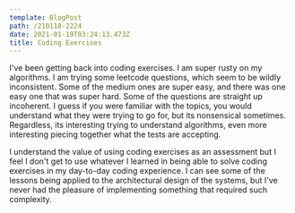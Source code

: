 ```yaml
---
template: BlogPost
path: /210118-2224
date: 2021-01-19T03:24:13.473Z
title: Coding Exercises
---
```

I've been getting back into coding exercises.  I am super rusty on my algorithms.  I am trying some leetcode questions, which seem to be wildly inconsistent.  Some of the medium ones are super easy, and there was one easy one that was super hard.  Some of the questions are straight up incoherent.  I guess if you were familiar with the topics, you would understand what they were trying to go for, but its nonsensical sometimes.  Regardless, its interesting trying to understand algorithms, even more interesting piecing together what the tests are accepting.

I understand the value of using coding exercises as an assessment but I feel I don't get to use whatever I learned in being able to solve coding exercises in my day-to-day coding experience.  I can see some of the lessons being applied to the architectural design of the systems, but I've never had the pleasure of implementing something that required such complexity.  